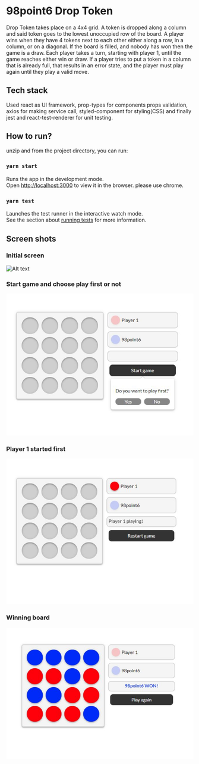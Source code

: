 # 98point6 Drop Token

Drop Token takes place on a 4x4 grid. A token is dropped along a column and said token goes to the lowest
unoccupied row of the board. A player wins when they have 4 tokens next to each other either along a row, in a column, or on a diagonal. If the board is filled, and nobody has won then the game is a draw. Each player takes a turn, starting with player 1, until the game reaches either win or draw. If a player tries to put a token in a column that is already full, that results in an error state, and the player must play again until they play a valid move.

## Tech stack

Used react as UI framework, prop-types for components props validation, axios for making service call, styled-component for styling(CSS)  and finally jest and react-test-renderer for unit testing.

## How to run?

unzip and from the project directory, you can run:

### `yarn start`

Runs the app in the development mode.<br>
Open [http://localhost:3000](http://localhost:3000) to view it in the browser. please use chrome.

### `yarn test`

Launches the test runner in the interactive watch mode.<br>
See the section about [running tests](https://facebook.github.io/create-react-app/docs/running-tests) for more information.

## Screen shots

### Initial screen
![Alt text](9dt-snaps/initial-screen?raw=true "Initial screen")

### Start game and choose play first or not
![Alt text](9dt-snaps/choose-playfirst.JPG?raw=true "Start game")

### Player 1 started first 
![Alt text](9dt-snaps/player1-startedfirst.JPG?raw=true "Player 1 started first")

### Winning board
![Alt text](9dt-snaps/98point6-won.JPG?raw=true "Winning board")

